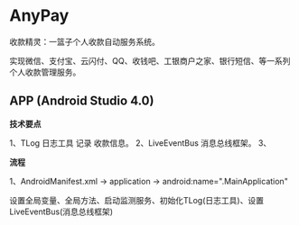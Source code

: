 # AnyPay

收款精灵：一篮子个人收款自动服务系统。

实现微信、支付宝、云闪付、QQ、收钱吧、工银商户之家、银行短信、等一系列个人收款管理服务。

## APP (Android Studio 4.0)

**技术要点**

1、TLog 日志工具 记录 收款信息。
2、LiveEventBus 消息总线框架。
3、

**流程**

1、AndroidManifest.xml -> application -> android:name=".MainApplication"
  
  设置全局变量、全局方法、启动监测服务、初始化TLog(日志工具)、设置LiveEventBus(消息总线框架)
